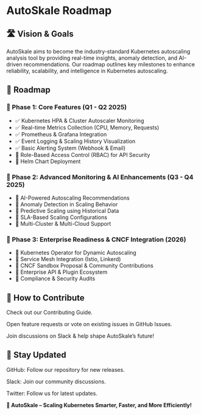 # AutoSkale Roadmap

## 🛣️ Vision & Goals

AutoSkale aims to become the industry-standard Kubernetes autoscaling analysis tool by providing real-time insights, anomaly detection, and AI-driven recommendations. Our roadmap outlines key milestones to enhance reliability, scalability, and intelligence in Kubernetes autoscaling.

## 📅 Roadmap

### 🔹 Phase 1: Core Features (Q1 - Q2 2025)

- ✅ Kubernetes HPA & Cluster Autoscaler Monitoring
- ✅ Real-time Metrics Collection (CPU, Memory, Requests)
- ✅ Prometheus & Grafana Integration
- ✅ Event Logging & Scaling History Visualization
- ✅ Basic Alerting System (Webhook & Email)
- 🔲 Role-Based Access Control (RBAC) for API Security
- 🔲 Helm Chart Deployment

### 🔹 Phase 2: Advanced Monitoring & AI Enhancements (Q3 - Q4 2025)

- 🔲 AI-Powered Autoscaling Recommendations
- 🔲 Anomaly Detection in Scaling Behavior
- 🔲 Predictive Scaling using Historical Data
- 🔲 SLA-Based Scaling Configurations
- 🔲 Multi-Cluster & Multi-Cloud Support

### 🔹 Phase 3: Enterprise Readiness & CNCF Integration (2026)

- 🔲 Kubernetes Operator for Dynamic Autoscaling
- 🔲 Service Mesh Integration (Istio, Linkerd)
- 🔲 CNCF Sandbox Proposal & Community Contributions
- 🔲 Enterprise API & Plugin Ecosystem
- 🔲 Compliance & Security Audits

## 📌 How to Contribute

Check out our Contributing Guide.

Open feature requests or vote on existing issues in GitHub Issues.

Join discussions on Slack & help shape AutoSkale’s future!

## 🏁 Stay Updated

GitHub: Follow our repository for new releases.

Slack: Join our community discussions.

Twitter: Follow us for latest updates.

**🚀 AutoSkale – Scaling Kubernetes Smarter, Faster, and More Efficiently!**

